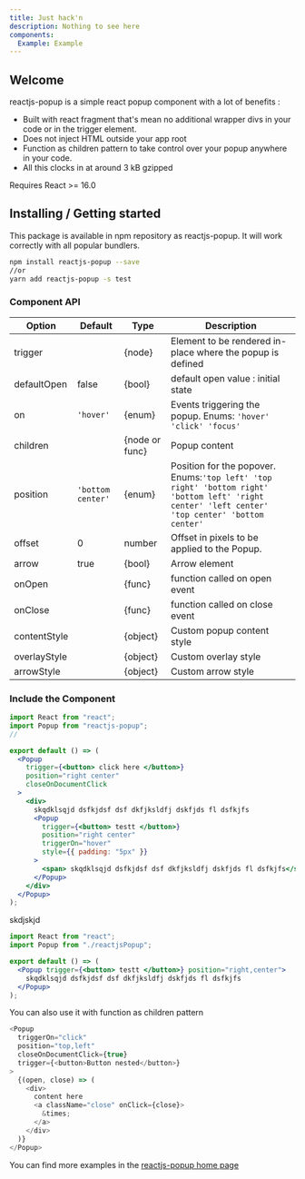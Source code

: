 ```yaml
---
title: Just hack'n
description: Nothing to see here
components: 
  Example: Example
---
```


## Welcome

reactjs-popup is a simple react popup component with a lot of benefits :

* Built with react fragment that's mean no additional wrapper divs in your code or in the trigger element.
* Does not inject HTML outside your app root
* Function as children pattern to take control over your popup anywhere in your code.
* All this clocks in at around 3 kB gzipped

Requires React >= 16.0

## Installing / Getting started

This package is available in npm repository as reactjs-popup. It will work correctly with all popular bundlers.

```bash
npm install reactjs-popup --save
//or
yarn add reactjs-popup -s test 
```

### Component API

| Option       | Default           | Type           | Description                                                                                                                                            |
| ------------ | ----------------- | -------------- | ------------------------------------------------------------------------------------------------------------------------------------------------------ |
| trigger      |                   | {node}         | Element to be rendered in-place where the popup is defined                                                                                             |
| defaultOpen  | false             | {bool}         | default open value : initial state                                                                                                                     |
| on           | `'hover'`         | {enum}         | Events triggering the popup. Enums: `'hover' 'click' 'focus'`                                                                                          |
| children     |                   | {node or func} | Popup content                                                                                                                                          |
| position     | `'bottom center'` | {enum}         | Position for the popover. <br /> Enums:`'top left' 'top right' 'bottom right' 'bottom left' 'right center' 'left center' 'top center' 'bottom center'` |
| offset       | 0                 | number         | Offset in pixels to be applied to the Popup.                                                                                                           |
| arrow        | true              | {bool}         | Arrow element                                                                                                                                          |
| onOpen       |                   | {func}         | function called on open event                                                                                                                          |
| onClose      |                   | {func}         | function called on close event                                                                                                                         |
| contentStyle |                   | {object}       | Custom popup content style                                                                                                                             |
| overlayStyle |                   | {object}       | Custom overlay style                                                                                                                                   |
| arrowStyle   |                   | {object}       | Custom arrow style                                                                                                                                     |

### Include the Component

```jsx
import React from "react";
import Popup from "reactjs-popup";
//

export default () => (
  <Popup
    trigger={<button> click here </button>}
    position="right center"
    closeOnDocumentClick
  >
    <div>
      skqdklsqjd dsfkjdsf dsf dkfjksldfj dskfjds fl dsfkjfs
      <Popup
        trigger={<button> testt </button>}
        position="right center"
        triggerOn="hover"
        style={{ padding: "5px" }}
      >
        <span> skqdklsqjd dsfkjdsf dsf dkfjksldfj dskfjds fl dsfkjfs</span>
      </Popup>
    </div>
  </Popup>
);
```

skdjskjd

```jsx
import React from "react";
import Popup from "./reactjsPopup";

export default () => (
  <Popup trigger={<button> testt </button>} position="right,center">
    skqdklsqjd dsfkjdsf dsf dkfjksldfj dskfjds fl dsfkjfs
  </Popup>
);
```

You can also use it with function as children pattern

<Example />

```js
<Popup
  triggerOn="click"
  position="top,left"
  closeOnDocumentClick={true}
  trigger={<button>Button nested</button>}
>
  {(open, close) => (
    <div>
      content here
      <a className="close" onClick={close}>
        &times;
      </a>
    </div>
  )}
</Popup>
```

You can find more examples in the [reactjs-popup home page](http://yjose.github.io/react-popup/)
